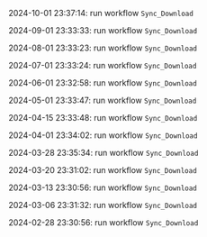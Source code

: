 2024-10-01 23:37:14: run workflow `Sync_Download` 

2024-09-01 23:33:33: run workflow `Sync_Download` 

2024-08-01 23:33:23: run workflow `Sync_Download` 

2024-07-01 23:33:24: run workflow `Sync_Download` 

2024-06-01 23:32:58: run workflow `Sync_Download` 

2024-05-01 23:33:47: run workflow `Sync_Download` 

2024-04-15 23:33:48: run workflow `Sync_Download` 

2024-04-01 23:34:02: run workflow `Sync_Download` 

2024-03-28 23:35:34: run workflow `Sync_Download` 

2024-03-20 23:31:02: run workflow `Sync_Download` 

2024-03-13 23:30:56: run workflow `Sync_Download` 

2024-03-06 23:31:32: run workflow `Sync_Download` 

2024-02-28 23:30:56: run workflow `Sync_Download` 


